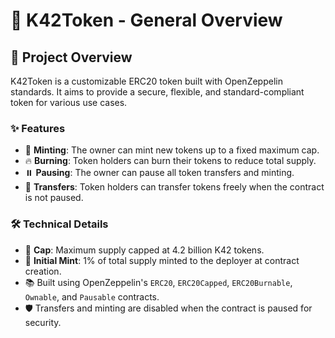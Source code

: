 # 🚀 K42Token - General Overview

## 📖 Project Overview

K42Token is a customizable ERC20 token built with OpenZeppelin standards. It aims to provide a secure, flexible, and standard-compliant token for various use cases.

### ✨ Features

- 🎁 **Minting**: The owner can mint new tokens up to a fixed maximum cap.
- 🔥 **Burning**: Token holders can burn their tokens to reduce total supply.
- ⏸️ **Pausing**: The owner can pause all token transfers and minting.
- 🔄 **Transfers**: Token holders can transfer tokens freely when the contract is not paused.

### 🛠️ Technical Details

- 🎯 **Cap**: Maximum supply capped at 4.2 billion K42 tokens.
- 🎉 **Initial Mint**: 1% of total supply minted to the deployer at contract creation.
- 📚 Built using OpenZeppelin's `ERC20`, `ERC20Capped`, `ERC20Burnable`, `Ownable`, and `Pausable` contracts.
- 🛡️ Transfers and minting are disabled when the contract is paused for security.
